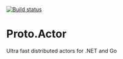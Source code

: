 [![Build status](https://ci.appveyor.com/api/projects/status/22q8a3e8ovejl5qf/branch/master?svg=true)](https://ci.appveyor.com/project/cpx/protoactor-dotnet-pr5pp/branch/master)

# Proto.Actor
Ultra fast distributed actors for .NET and Go
